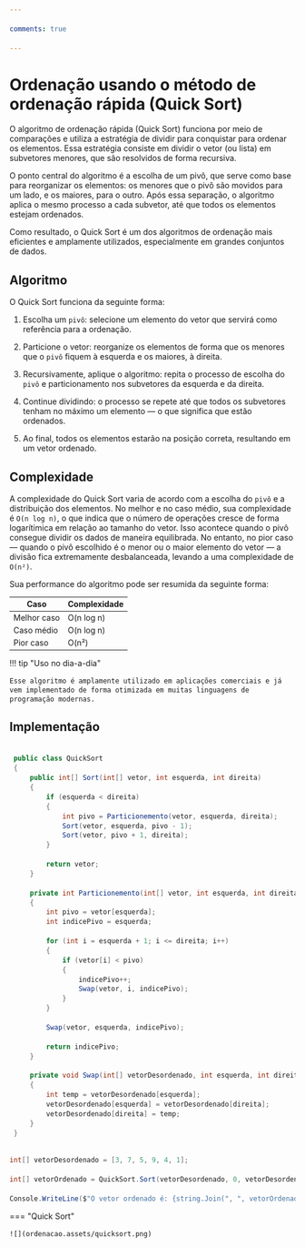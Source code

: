 ```yaml
---

comments: true

---
```


# **Ordenação usando o método de ordenação rápida (Quick Sort)**

O algoritmo de ordenação rápida (Quick Sort) funciona por meio de comparações e utiliza a estratégia de dividir para conquistar para ordenar os elementos. Essa estratégia consiste em dividir o vetor (ou lista) em subvetores menores, que são resolvidos de forma recursiva.

O ponto central do algoritmo é a escolha de um pivô, que serve como base para reorganizar os elementos: os menores que o pivô são movidos para um lado, e os maiores, para o outro. Após essa separação, o algoritmo aplica o mesmo processo a cada subvetor, até que todos os elementos estejam ordenados.

Como resultado, o Quick Sort é um dos algoritmos de ordenação mais eficientes e amplamente utilizados, especialmente em grandes conjuntos de dados.

## **Algoritmo**

O Quick Sort funciona da seguinte forma:

1. Escolha um `pivô`: selecione um elemento do vetor que servirá como referência para a ordenação.

2. Particione o vetor: reorganize os elementos de forma que os menores que o `pivô` fiquem à esquerda e os maiores, à direita.

3. Recursivamente, aplique o algoritmo: repita o processo de escolha do `pivô` e particionamento nos subvetores da esquerda e da direita.

4. Continue dividindo: o processo se repete até que todos os subvetores tenham no máximo um elemento — o que significa que estão ordenados.

5. Ao final, todos os elementos estarão na posição correta, resultando em um vetor ordenado.

## **Complexidade**

A complexidade do Quick Sort varia de acordo com a escolha do `pivô` e a distribuição dos elementos. No melhor e no caso médio, sua complexidade é `O(n log n)`, o que indica que o número de operações cresce de forma logarítimica em relação ao tamanho do vetor. Isso acontece quando o pivô consegue dividir os dados de maneira equilibrada. No entanto, no pior caso — quando o pivô escolhido é o menor ou o maior elemento do vetor — a divisão fica extremamente desbalanceada, levando a uma complexidade de `O(n²)`.

Sua performance do algoritmo pode ser resumida da seguinte forma:

| Caso         | Complexidade |
|--------------|--------------|
| Melhor caso  | O(n log n)   |
| Caso médio   | O(n log n)   |
| Pior caso    | O(n²)        |

!!! tip "Uso no dia-a-dia"

    Esse algoritmo é amplamente utilizado em aplicações comerciais e já vem implementado de forma otimizada em muitas linguagens de programação modernas.

## **Implementação**

```csharp

 public class QuickSort
 {
     public int[] Sort(int[] vetor, int esquerda, int direita)
     {
         if (esquerda < direita)
         {
             int pivo = Particionemento(vetor, esquerda, direita);
             Sort(vetor, esquerda, pivo - 1);
             Sort(vetor, pivo + 1, direita);
         }

         return vetor;
     }

     private int Particionemento(int[] vetor, int esquerda, int direita)
     {
         int pivo = vetor[esquerda];
         int indicePivo = esquerda;

         for (int i = esquerda + 1; i <= direita; i++)
         {
             if (vetor[i] < pivo)
             {
                 indicePivo++;
                 Swap(vetor, i, indicePivo);
             }
         }

         Swap(vetor, esquerda, indicePivo);

         return indicePivo;
     }

     private void Swap(int[] vetorDesordenado, int esquerda, int direita)
     {
         int temp = vetorDesordenado[esquerda];
         vetorDesordenado[esquerda] = vetorDesordenado[direita];
         vetorDesordenado[direita] = temp;
     }
 }
```

```csharp

int[] vetorDesordenado = [3, 7, 5, 9, 4, 1];

int[] vetorOrdenado = QuickSort.Sort(vetorDesordenado, 0, vetorDesordenado.Length - 1);

Console.WriteLine($"O vetor ordenado é: {string.Join(", ", vetorOrdenado)}.");

```

=== "Quick Sort"

    ![](ordenacao.assets/quicksort.png)